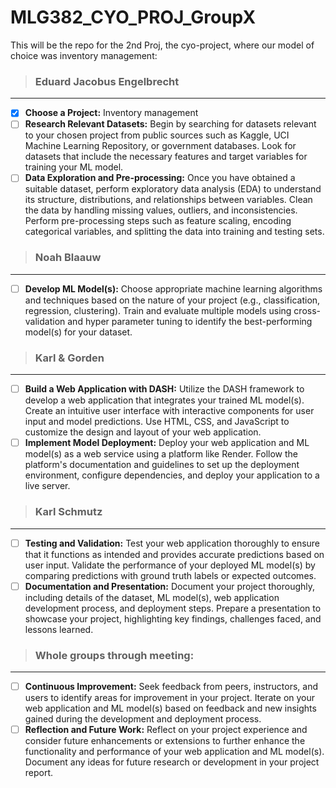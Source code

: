 # MLG382_CYO_PROJ_GroupX
This will be the repo for the 2nd Proj, the cyo-project, where our model of choice was inventory management:

> ### Eduard Jacobus Engelbrecht
-----------------------------------------------------------------------------------------
- [x] __Choose a Project:__ Inventory management
- [ ] __Research Relevant Datasets:__
Begin by searching for datasets relevant to your 
chosen project from public sources such as Kaggle, UCI Machine Learning 
Repository, or government databases. Look for datasets that include the necessary 
features and target variables for training your ML model.
- [ ] __Data Exploration and Pre-processing:__
Once you have obtained a suitable dataset, 
perform exploratory data analysis (EDA) to understand its structure, distributions, and 
relationships between variables. Clean the data by handling missing values, outliers, 
and inconsistencies. Perform pre-processing steps such as feature scaling, encoding 
categorical variables, and splitting the data into training and testing sets.
> ### Noah Blaauw
-----------------------------------------------------------------------------------------
- [ ] __Develop ML Model(s):__
Choose appropriate machine learning algorithms and 
techniques based on the nature of your project (e.g., classification, regression, 
clustering). Train and evaluate multiple models using cross-validation and hyper
parameter tuning to identify the best-performing model(s) for your dataset.
> ### Karl & Gorden
-----------------------------------------------------------------------------------------
- [ ] __Build a Web Application with DASH:__
Utilize the DASH framework to develop a web 
application that integrates your trained ML model(s). Create an intuitive user interface 
with interactive components for user input and model predictions. Use HTML, CSS, 
and JavaScript to customize the design and layout of your web application.
- [ ] __Implement Model Deployment:__
Deploy your web application and ML model(s) as a 
web service using a platform like Render. Follow the platform's documentation and 
guidelines to set up the deployment environment, configure dependencies, and deploy 
your application to a live server.
> ### Karl Schmutz
-----------------------------------------------------------------------------------------
- [ ] __Testing and Validation:__
Test your web application thoroughly to ensure that it 
functions as intended and provides accurate predictions based on user input. Validate 
the performance of your deployed ML model(s) by comparing predictions with ground 
truth labels or expected outcomes.
- [ ] __Documentation and Presentation:__
Document your project thoroughly, including 
details of the dataset, ML model(s), web application development process, and 
deployment steps. Prepare a presentation to showcase your project, highlighting key 
findings, challenges faced, and lessons learned.
> ### Whole groups through meeting:
-----------------------------------------------------------------------------------------
- [ ] __Continuous Improvement:__
Seek feedback from peers, instructors, and users to 
identify areas for improvement in your project. Iterate on your web application and ML 
model(s) based on feedback and new insights gained during the development and 
deployment process.
- [ ] __Reflection and Future Work:__
Reflect on your project experience and consider future 
enhancements or extensions to further enhance the functionality and performance of 
your web application and ML model(s). Document any ideas for future research or 
development in your project report.
